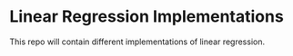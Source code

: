 # Linear Regression Implementations

This repo will contain different implementations of linear regression.
